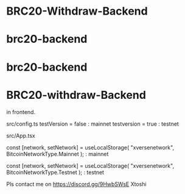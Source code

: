 # BRC20-Withdraw-Backend
# brc20-backend
# brc20-backend
# BRC20-withdraw-Backend

in frontend.

src/config.ts
testVersion = false : mainnet
testversion = true : testnet

src/App.tsx

const [network, setNetwork] = useLocalStorage<BitcoinNetworkType>(
"xversenetwork",
BitcoinNetworkType.Mainnet
); : mainnet

const [network, setNetwork] = useLocalStorage<BitcoinNetworkType>(
"xversenetwork",
BitcoinNetworkType.Testnet
); : testnet

Pls contact me on https://discord.gg/9HwbSWsE Xtoshi
